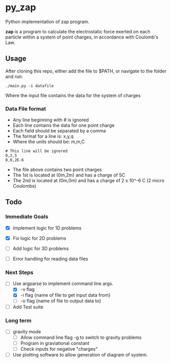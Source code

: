 # py_zap

Python implementation of zap program.

**zap** is a program to calculate the electrostatic force exerted on each particle within
a system of point charges, in accordance with Coulomb's Law.

## Usage

After cloning this repo, either add the file to $PATH, or navigate to the folder and run:

```
./main.py -i datafile
```

Where the input file contains the data for the system of charges

### Data File format

* Any line beginning with # is ignored
* Each line contains the data for one point charge
* Each field should be separated by a comma
* The format for a line is: x,y,q
* Where the units should be: m,m,C

```
# This line will be ignored
0,2,5
0,0,2E-6
```

* The file above contains two point charges
* The 1st is located at (0m,2m) and has a charge of 5C
* The 2nd is located at (0m,0m) and has a charge of 2 x 10^-6 C (2 micro Coulombs) 


## Todo

### Immediate Goals

- [x] Implement logic for 1D problems
- [x] Fix logic for 2D problems
- [ ] Add logic for 3D problems
- [ ] Error handling for reading data files


### Next Steps

- [ ] Use argparse to implement command line args.
  - [x] -v flag
  - [x] -i flag {name of file to get input data from}
  - [ ] -o flag {name of file to output data to}
- [ ] Add Test suite

### Long term

- [ ] gravity mode
  - [ ] Allow command line flag -g to switch to gravity problems
  - [ ] Program in graviational constant
  - [ ] Check inputs for negative "charges"
- [ ] Use plotting software to allow generation of diagram of
      system.
